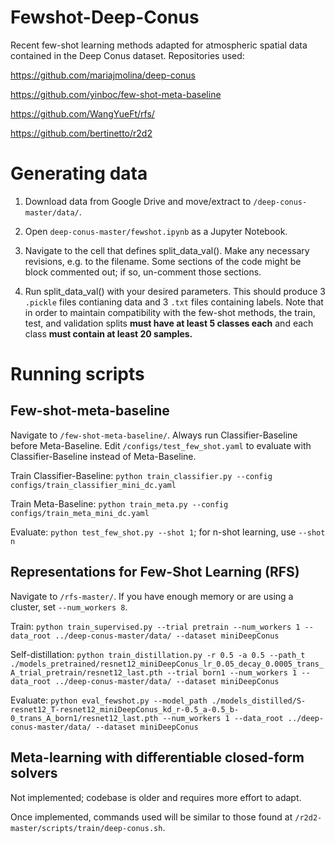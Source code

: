 # Fewshot-Deep-Conus
Recent few-shot learning methods adapted for atmospheric spatial data contained in the Deep Conus dataset. Repositories used:

https://github.com/mariajmolina/deep-conus

https://github.com/yinboc/few-shot-meta-baseline

https://github.com/WangYueFt/rfs/

https://github.com/bertinetto/r2d2

# Generating data

1. Download data from Google Drive and move/extract to `/deep-conus-master/data/`. 

2. Open `deep-conus-master/fewshot.ipynb` as a Jupyter Notebook.

3. Navigate to the cell that defines split_data_val(). Make any necessary revisions, e.g. to the filename. Some sections of the code might be block commented out; if so, un-comment those sections.

4. Run split_data_val() with your desired parameters. This should produce 3 `.pickle` files contianing data and 3 `.txt` files containing labels. Note that in order to maintain compatibility with the few-shot methods, the train, test, and validation splits **must have at least 5 classes each** and each class **must contain at least 20 samples.**

# Running scripts

## Few-shot-meta-baseline

Navigate to `/few-shot-meta-baseline/`. Always run Classifier-Baseline before Meta-Baseline. Edit `/configs/test_few_shot.yaml` to evaluate with Classifier-Baseline instead of Meta-Baseline.

Train Classifier-Baseline: `python train_classifier.py --config configs/train_classifier_mini_dc.yaml`

Train Meta-Baseline: `python train_meta.py --config configs/train_meta_mini_dc.yaml`

Evaluate: `python test_few_shot.py --shot 1`; for n-shot learning, use `--shot n`

## Representations for Few-Shot Learning (RFS)

Navigate to `/rfs-master/`. If you have enough memory or are using a cluster, set `--num_workers 8`.

Train: `python train_supervised.py --trial pretrain --num_workers 1 --data_root ../deep-conus-master/data/ --dataset miniDeepConus`

Self-distillation: `python train_distillation.py -r 0.5 -a 0.5 --path_t ./models_pretrained/resnet12_miniDeepConus_lr_0.05_decay_0.0005_trans_A_trial_pretrain/resnet12_last.pth --trial born1 --num_workers 1 --data_root ../deep-conus-master/data/ --dataset miniDeepConus`

Evaluate: `python eval_fewshot.py --model_path ./models_distilled/S-resnet12_T-resnet12_miniDeepConus_kd_r-0.5_a-0.5_b-0_trans_A_born1/resnet12_last.pth --num_workers 1 --data_root ../deep-conus-master/data/ --dataset miniDeepConus`

## Meta-learning with differentiable closed-form solvers

Not implemented; codebase is older and requires more effort to adapt.

Once implemented, commands used will be similar to those found at `/r2d2-master/scripts/train/deep-conus.sh`.
